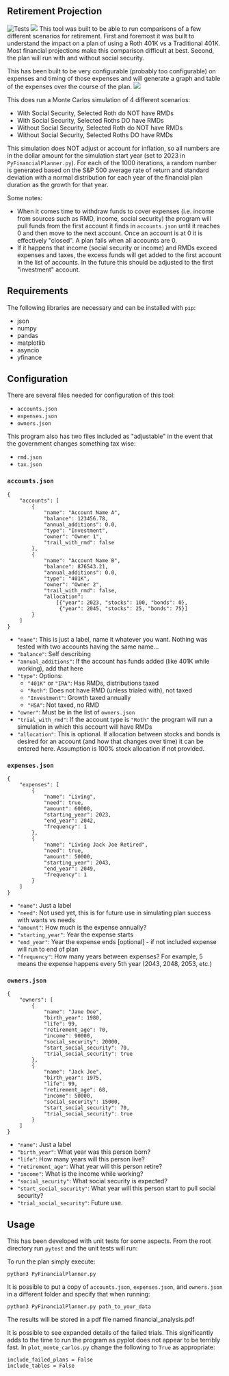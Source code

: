 ## Retirement Projection
![Tests](https://github.com/johnnysako/planner/actions/workflows/python-app.yml/badge.svg)
![](images/example_result.jpg)
This tool was built to be able to run comparisons of a few different scenarios for retirement. First and foremost it was built to understand the impact on a plan of using a Roth 401K vs a Traditional 401K. Most financial projections make this comparison difficult at best. Second, the plan will run with and without social security.

This has been built to be very configurable (probably too configurable) on expenses and timing of those expenses and will generate a graph and table of the expenses over the course of the plan.
![](images/example_expense.jpg)

This does run a Monte Carlos simulation of 4 different scenarios:
- With Social Security, Selected Roth do NOT have RMDs
- With Social Security, Selected Roths DO have RMDs
- Without Social Security, Selected Roth do NOT have RMDs
- Without Social Security, Selected Roths DO have RMDs

This simulation does NOT adjust or account for inflation, so all numbers are in the dollar amount for the simulation start year (set to 2023 in `PyFinancialPlanner.py`). For each of the 1000 iterations, a random number is generated based on the S&P 500 average rate of return and standard deviation with a normal distribution for each year of the financial plan duration as the growth for that year.

Some notes: 
- When it comes time to withdraw funds to cover expenses (i.e. income from sources such as RMD, income, social security) the program will pull funds from the first account it finds in `accounts.json` until it reaches 0 and then move to the next account. Once an account is at 0 it is effectively "closed". A plan fails when all accounts are 0.
- If it happens that income (social security or income) and RMDs exceed expenses and taxes, the excess funds will get added to the first account in the list of accounts. In the future this should be adjusted to the first "investment" account. 

## Requirements
The following libraries are necessary and can be installed with `pip`:
- json
- numpy
- pandas
- matplotlib
- asyncio
- yfinance

## Configuration
There are several files needed for configuration of this tool:
- `accounts.json`
- `expenses.json`
- `owners.json`

This program also has two files included as "adjustable" in the event that the government changes something tax wise:
- `rmd.json`
- `tax.json`

### `accounts.json`
```
{
    "accounts": [
        {
            "name": "Account Name A", 
            "balance": 123456.78,
            "annual_additions": 0.0, 
            "type": "Investment",
            "owner": "Owner 1",
            "trail_with_rmd": false
        },
        {
            "name": "Account Name B",
            "balance": 876543.21,
            "annual_additions": 0.0,
            "type": "401K",
            "owner": "Owner 2",
            "trail_with_rmd": false,
            "allocation": 
                [{"year": 2023, "stocks": 100, "bonds": 0},
                 {"year": 2045, "stocks": 25, "bonds": 75}]
        }
    ]
}
```
- `"name"`: This is just a label, name it whatever you want. Nothing was tested with two accounts having the same name...
- `"balance"`: Self describing
- `"annual_additions"`: If the account has funds added (like 401K while working), add that here
- `"type"`: Options:
  - `"401K"` or `"IRA"`: Has RMDs, distributions taxed
  - `"Roth"`: Does not have RMD (unless trialed with), not taxed
  - `"Investment"`: Growth taxed annually
  - `"HSA"`: Not taxed, no RMD
- `"owner"`: Must be in the list of `owners.json`
- `"trial_with_rmd"`: If the account type is `"Roth"` the program will run a simulation in which this account will have RMDs
- `"allocation"`: This is optional. If allocation between stocks and bonds is desired for an account (and how that changes over time) it can be entered here. Assumption is 100% stock allocation if not provided.

### `expenses.json`
```
{
    "expenses": [
        {
            "name": "Living",
            "need": true,
            "amount": 60000,
            "starting_year": 2023,
            "end_year": 2042,
            "frequency": 1
        },
        {
            "name": "Living Jack Joe Retired",
            "need": true,
            "amount": 50000,
            "starting_year": 2043,
            "end_year": 2049,
            "frequency": 1
        }
    ]
}
```
- `"name"`: Just a label
- `"need"`: Not used yet, this is for future use in simulating plan success with wants vs needs
- `"amount"`: How much is the expense annually?
- `"starting_year"`: Year the expense starts
- `"end_year"`: Year the expense ends [optional] - if not included expense will run to end of plan
- `"frequency"`: How many years between expenses? For example, 5 means the expense happens every 5th year (2043, 2048, 2053, etc.)
### `owners.json`
```
{
    "owners": [
        {
            "name": "Jane Doe",
            "birth_year": 1980,
            "life": 99,
            "retirement_age": 70,
            "income": 90000,
            "social_security": 20000,
            "start_social_security": 70,
            "trial_social_security": true
        },
        {
            "name": "Jack Joe",
            "birth_year": 1975,
            "life": 99,
            "retirement_age": 68,
            "income": 50000,
            "social_security": 15000,
            "start_social_security": 70,
            "trial_social_security": true
        }
    ]
}
```
- `"name"`: Just a label
- `"birth_year"`: What year was this person born?
- `"life"`: How many years will this person live?
- `"retirement_age"`: What year will this person retire?
- `"income"`: What is the income while working?
- `"social_security"`: What social security is expected?
- `"start_social_security"`: What year will this person start to pull social security?
- `"trial_social_security"`: Future use.

## Usage
This has been developed with unit tests for some aspects. From the root directory run `pytest` and the unit tests will run:

To run the plan simply execute:
```
python3 PyFinancialPlanner.py
```
It is possible to put a copy of `accounts.json`, `expenses.json`, and `owners.json` in a different folder and specify that when running:
```
python3 PyFinancialPlanner.py path_to_your_data
```
The results will be stored in a pdf file named financial_analysis.pdf

It is possible to see expanded details of the failed trials. This significantly adds to the time to run the program as pyplot does not appear to be terribly fast. In `plot_monte_carlos.py` change the following to `True` as appropriate:
```
include_failed_plans = False
include_tables = False
```